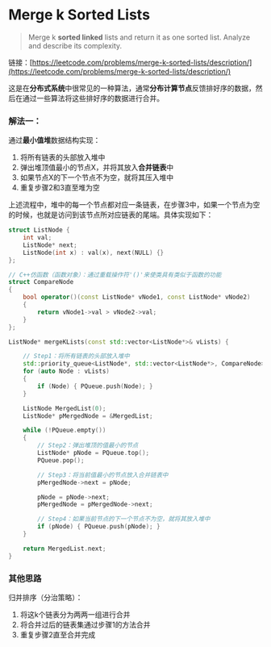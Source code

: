 # Merge k Sorted Lists
> Merge k **sorted linked** lists and return it as one sorted list. Analyze and describe its complexity. 

链接：[https://leetcode.com/problems/merge-k-sorted-lists/description/](https://leetcode.com/problems/merge-k-sorted-lists/description/)

这是在**分布式系统**中很常见的一种算法，通常**分布计算节点**反馈排好序的数据，然后在通过一些算法将这些排好序的数据进行合并。

### 解法一：
通过**最小值堆**数据结构实现：
1. 将所有链表的头部放入堆中
2. 弹出堆顶值最小的节点X，并将其放入**合并链表**中
3. 如果节点X的下一个节点不为空，就将其压入堆中
4. 重复步骤2和3直至堆为空

上述流程中，堆中的每一个节点都对应一条链表，在步骤3中，如果一个节点为空的时候，也就是访问到该节点所对应链表的尾端。具体实现如下：
```C++
struct ListNode {
	int val;
	ListNode* next;
	ListNode(int x) : val(x), next(NULL) {}
};

// C++仿函数（函数对象）：通过重载操作符'()'来使类具有类似于函数的功能
struct CompareNode
{
	bool operator()(const ListNode* vNode1, const ListNode* vNode2)
	{
		return vNode1->val > vNode2->val;
	}
};

ListNode* mergeKLists(const std::vector<ListNode*>& vLists) {

	// Step1：将所有链表的头部放入堆中
	std::priority_queue<ListNode*, std::vector<ListNode*>, CompareNode> PQueue;
	for (auto Node : vLists)
	{
		if (Node) { PQueue.push(Node); }
	}

	ListNode MergedList(0);
	ListNode* pMergedNode = &MergedList;

	while (!PQueue.empty())
	{
		// Step2：弹出堆顶的值最小的节点
		ListNode* pNode = PQueue.top();
		PQueue.pop();

		// Step3：将当前值最小的节点放入合并链表中
		pMergedNode->next = pNode;

		pNode = pNode->next;
		pMergedNode = pMergedNode->next;

		// Step4：如果当前节点的下一个节点不为空，就将其放入堆中
		if (pNode) { PQueue.push(pNode); }
	}

	return MergedList.next;
}
```

### 其他思路
归并排序（分治策略）：
1. 将这k个链表分为两两一组进行合并
2. 将合并过后的链表集通过步骤1的方法合并
3. 重复步骤2直至合并完成
